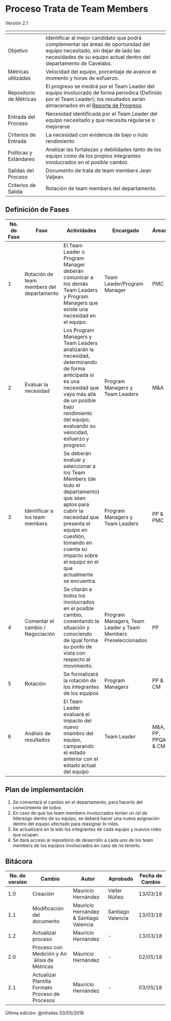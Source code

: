 # Proceso Trata de Team Members
Versión 2.1


[]() | []()
--|--
Objetivo| Identificar al mejor candidato que podrá complementar las áreas de oportunidad del equipo necesitado, sin dejar de lado las necesidades de su equipo actual dentro del departamento de Cavelabs.
Métricas utilizadas | Velocidad del equipo, porcentaje de avance el momento y horas de esfuerzo.
Repositorio de Métricas | El progreso se medirá por el Team Leader del equipo involucrado de forma periodica (Definido por el Team Leader); los resultados serán almacenados en el [Reporte de Progreso](https://github.com/CaveLabs-1/Wiki/blob/MHSILES/TrataTeamMembers/Gestion%20Personas/Procesos/M%C3%A9trica%20Trata%20de%20Team%20Members)
Entrada del Proceso | Necesidad identificada por el Team Leader del equipo necesitado y que necesita regularse o mejorarse
Criterios de Entrada | La necesidad con evidencia de bajo o nulo rendimiento
Políticas y Estándares | Analizar las fortalezas y debilidades tanto de los equipo como de los propios integrantes involucrados en el posible cambio.
Salidas del Proceso | Documento de trata de team members Jean Valjean.
Criterios de Salida | Rotación de team members del departamento.

## Definición de Fases
No. de Fase | Fase | Actividades | Encargado | Áreas
------------|------|-------------|----------- | --------
1 | Rotación de team members del departamento | El Team Leader o Program Manager deberán comunicar a los demás Team Leaders y Program Managers que existe una necesidad en el equipo. | Team Leader/Program Manager | PMC
2 | Evaluar la necesidad | Los Program Managers y Team Leaders analizarán la necesidad, determinando de forma anticipada si es una necesidad que vaya más allá de un posible bajo rendimiento del equipo, evaluando su velocidad, esfuerzo y progreso. | Program Managers y Team Leaders | M&A
3 | Identificar a los team members | Se deberán evaluar y seleccionar a los Team Members (de todo el departamento) que sean aptos para cubrir la necesidad que presenta el equipo en cuestión, tomando en cuenta su impacto sobre el equipo en el que actualmente se encuentra. | Program Managers y Team Leaders | PP & PMC
4 | Comentar el cambio / Negociación | Se citarán a todos los involucrados en el posible cambio, comentando la situación y conociendo de igual forma su punto de vista con respecto al movimiento.  | Program Managers, Team Leader y Team Members Preseleccionados | PP
5 | Rotación | Se formalizará la rotación de los integrantes de los equipos | Program Managers | PP & CM
6 | Análisis de resultados | El Team Leader evaluará el impacto del nuevo miembro del equipo, camparando el estado anterior con el estado actual del equipo | Team Leader | M&A, PP, PPQA & CM

## Plan de implementación
1. Se comentará el cambio en el departamento, para hacerlo del conocimiento de todos
2. En caso de que los team members involucrados tenían un rol de liderazgo dentro de su equipo, se deberá hacer una nueva asignación dentro del equipo afectado para reasignar lo roles.
3. Se actualizará en la wiki los integrantes de cada equipo y nuevos roles que ocupan.
4. Se dará acceso al repositorio de desarrollo a cada uno de los team members de los equipos involucrados en caso de no tenerlo.


## Bitácora
No. de versión | Cambio | Autor | Aprobado | Fecha de Cambio
---------------|--------|-------|----------|-----------------
1.0 | Creación | Mauricio Hernández | Valter Núñez | 13/03/18
1.1| Modificación del documento | Mauricio Hernández & Santiago Valencia | Santiago Valencia | 13/03/18
1.2| Actualizar proceso | Mauricio Hernández | - | 13/03/18
2.0| Proceso con Medición y An´álisis de Métricas | Mauricio Hernández | - | 02/05/18
2.1| Actualizar Plantilla Formato Proceso de Procesos | Mauricio Hernández | - | 03/05/18




Última edición: @mhsiles 03/05/2018
